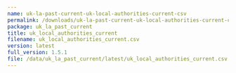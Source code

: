 ```yaml
---
name: uk-la-past-current-uk-local-authorities-current-csv
permalink: /downloads/uk-la-past-current-uk-local-authorities-current-csv/latest
package: uk_la_past_current
title: uk_local_authorities_current
filename: uk_local_authorities_current.csv
version: latest
full_version: 1.5.1
file: /data/uk_la_past_current/latest/uk_local_authorities_current.csv
---
```

